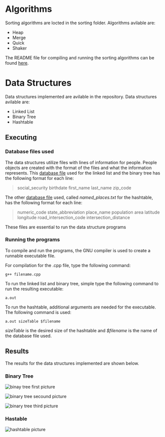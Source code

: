 # Algorithms
Sorting algorithms are locted in the sorting folder. Algorithms avilable are:
- Heap
- Merge
- Quick
- Shaker

The README file for compiling and running the sorting algorithms can be found [here](sorting/README.md).

# Data Structures
Data structures implemented are avilable in the repository. Data structures avilable are:
- Linked List
- Binary Tree
- Hashtable

## Executing
### Database files used
The data structures utilize files with lines of information for people. People objects are created with the format of the files and what the information represents. 
This [database file](database.txt) used for the linked list and the binary tree has the following format for each line:

> social_security birthdate first_name last_name zip_code

The other [database file]() used, called *named_places.txt* for the hashtable, has the following format for each line:

> numeric_code state_abbreviation place_name population area latitude longitude road_intersection_code intersection_distance

These files are essential to run the data structure programs

### Running the programs
To compile and run the programs, the GNU compiler is used to create a runnable executable file.

For compilation for the .cpp file, type the following command:

`g++ filename.cpp`

To run the linked list and binary tree, simple type the following command to run the resulting executable:

`a.out`

To run the hashtable, additional arguments are needed for the executable. The following command is used:

`a.out sizeTable $filename`

*sizeTable* is the desired size of the hashtable and *$filename* is the name of the database file used.

## Results
The results for the data structures implemented are shown below. 

### Binary Tree
![binay tree first picture]()

![binary tree secound picture]()

![binary tree third picture]()

### Hastable
![hashtable picture]()
